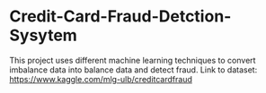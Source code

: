 # Credit-Card-Fraud-Detction-Sysytem
This project uses different machine learning techniques to convert imbalance data into balance data and detect fraud. Link to dataset: https://www.kaggle.com/mlg-ulb/creditcardfraud
